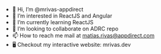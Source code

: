 - 👋 Hi, I’m @mrivas-appdirect
- 👀 I’m interested in ReactJS and Angular
- 🌱 I’m currently learning ReactJS
- 💞️ I’m looking to collaborate on ADRC repo
- 📫 How to reach me mail at matias.rivas@appdirect.com
- 🖥️ Checkout my interactive website: mrivas.dev

<!---
mrivas-appdirect/mrivas-appdirect is a ✨ special ✨ repository because its `README.md` (this file) appears on your GitHub profile.
You can click the Preview link to take a look at your changes.
--->
